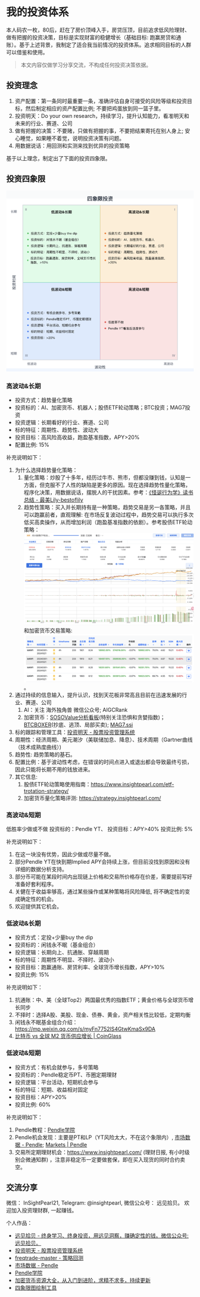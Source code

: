# 我的投资体系

本人码农一枚，80后，赶在了房价顶峰入手，房贷压顶，目前追求低风险理财、做有把握的投资决策，目标是实现财富的稳健增长（基础目标: 跑赢房贷和通账）。基于上述背景，我制定了适合我当前情况的投资体系。追求相同目标的人群可以借鉴和使用。

> 本文内容仅做学习分享交流，不构成任何投资决策依据。


## 投资理念

1. 资产配置：第一条同时最重要一条，准确评估自身可接受的风险等级和投资目标，然后制定相应的资产配置比例; 不要把鸡蛋放到同一篮子里。
2. 投资明天：Do your own research，持续学习，提升认知能力，看准明天和未来的行业、赛道、公司
3. 做有把握的决策：不要赌，只做有把握的事，不要把结果寄托在别人身上; 安心睡觉，如果睡不着觉，说明投资决策有问题。
4. 用数据说话：用回测和实测来找到优异的投资策略

基于以上理念，制定出了下面的投资四象限。


## 投资四象限

![投资四象限](images/four_squares.png)


### 高波动&长期


* 投资方式：趋势量化策略
* 投资标的：AI、加密货币、机器人；股债ETF轮动策略；BTC投资；MAG7投资
* 投资逻辑：长期看好的行业、赛道、公司
* 标的特征：周期性、趋势性、波动大
* 投资目标：高风险高收益，跑盈基准指数，APY>20%
* 配置比例: 15%

补充说明如下：
1. 为什么选择趋势量化策略：
   1. 量化策略：炒股了十多年，经历过牛市、熊市，但都没赚到钱，认知是一方面，但克服不了人性的缺陷是更多的原因。现在选择趋势性量化策略，程序化决策，用数据说话，摆脱人的干扰因素。参考：[《怪诞行为学》读书总结 - 最美Lily-bestoflily](https://blog.okay456okay.cn/booknote-predictably-irrational/#i-9)
   2. 趋势性策略：买入并长期持有是一种策略，趋势交易是另一各策略，并且可以跑赢前者，直观理解: 在市场反复波动过程中，趋势交易可以执行多次低买高卖操作，从而增加利润（跑盈基准指数的依剧）。参考股债ETF轮动策略：![股债ETF轮动策略](images/etf-rotation-strategy.png) 和加密货币交易策略: ![ichiV1](images/freqtrade-strategy-ichiV1.png)。
2. 通过持续的信息输入，提升认识，找到天花板非常高且目前在迅速发展的行业、赛道、公司
   1. AI：关注 海外独角兽 微信公众号; AIGCRank
   2. 加密货币：[SOSOValue分析看板](https://sosovalue.com/zh/dashboard/charts)(特别关注恐惧和贪婪指数)； [BTCBOXER](https://btcboxer.com/home)(抄底、逃顶、局部买卖); [MAG7.ssi](https://ssi.sosovalue.com/zh/buy/MAG7.ssi)
3. 标的跟踪和管理工具：[投资明天 - 股票投资管理系统](https://invest.insightpearl.com/)
4. 周期性：经济周期、美元潮汐（美联储加息、降息）、技术周期（Gartner曲线（技术成熟度曲线）)
5. 趋势性: 趋势策略的基石。
6. 配置比例：基于波动性考虑，在错误的时间点进入或退出都会导致最终亏损，因此只能将长期不用的钱放进来。
7. 其它信息:
   1. 股债ETF轮动策略使用指南：https://www.insightpearl.com/etf-trotation-strategy/
   2. 加密货币量化策略评测: https://strategy.insightpearl.com/

### 高波动&短期


低胜率少做或不做
投资标的：Pendle YT、
投资目标：APY>40%
投资比例: 5%

补充说明如下：
1. 在这一块没有优势，因此少做或尽量不做。
2. 部分Pendle YT在快到期Implied APY会持续上涨，但目前没找到原因和没有详细的数据分析支持。
3. 部分币可能在某段时间内出现链上价格和交易所价格存在价差，需要提前写好准备好套利程序。
4. 关健在于收益率够高，通过某些操作或某种策略将风险降低, 将不确定性的变成确定性的机会。
5. 欢迎提供其它机会。


### 低波动&长期



* 投资方式：定投+少量buy the dip
* 投资标的：闲钱永不眠（基金组合）
* 投资逻辑：长期向上、抗通胀、穿越周期
* 标的特征：周期性不明显、不择时、波动小
* 投资目标：跑赢通账、房贷利率、全球货币增长指数，APY>10%
* 投资比例: 15%

补充说明如下：
1. 抗通账：中、美（全球Top2）两国最优秀的指数ETF；黄金价格与全球货币增长同步
2. 不择时：选择A股、美股、现金、债券、黄金，资产相关性比较低，定期均衡
3. 闲钱永不眠基金组合介绍：https://mp.weixin.qq.com/s/myFn7752lS4GtwKmaSx9DA
4. [比特币 vs 全球 M2 货币供应增长 | CoinGlass](https://www.coinglass.com/zh/pro/i/bitcoin-m2-supply-growth)


### 低波动&短期

* 投资方式：有机会就参与，多号策略
* 投资标的：Pendle稳定币PT、币圈定期理财
* 投资逻辑：平台活动，短期机会参与
* 标的特征：短期、收益相对固定
* 投资目标：APY>20%
* 投资比例: 60%

补充说明如下：
1. Pendle教程：[Pendle学院](https://pendle.insightpearl.com/)
2. Pendle机会发现：主要是PT和LP（YT风险太大，不在这个象限内）, [市场数据 - Pendle](https://mypendle.insightpearl.com/); [Markets | Pendle](https://app.pendle.finance/trade/markets)
3. 交易所定期理财机会：https://www.insightpearl.com/ (理财日报, 有小时级别企微通知群) ，注意非稳定币一定要做套保，即在买入现货的同时合约卖空。



## 交流分享

微信： InSightPearl21, Telegram: @insightpearl, 微信公众号： 远见拾贝。 欢迎加入投资理财群, 一起赚钱。

个人作品：
* [远见拾贝 - 终身学习、终身投资，用远见洞察，赚确定性的钱。微信公众号: 远见拾贝。](https://www.insightpearl.com/)
* [投资明天 - 股票投资管理系统](https://invest.insightpearl.com/)
* [freqtrade-master - 策略回测](https://strategy.insightpearl.com/)
* [市场数据 - Pendle](https://mypendle.insightpearl.com/)
* [Pendle学院](https://pendle.insightpearl.com/)
* [加密货币资源大全，从入门到进阶，求精不求多，持续更新](https://github.com/okay456okay/awesome-crypto)
* [四象限图绘制工具](https://github.com/okay456okay/invest_matrix)